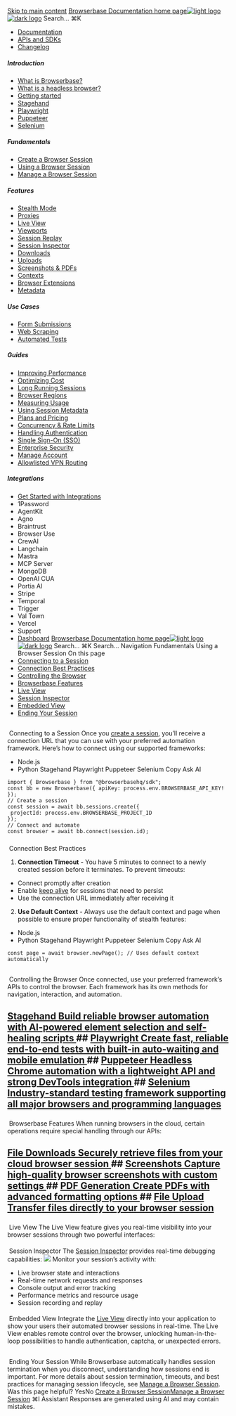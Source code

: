 [Skip to main content](#content-area)
[Browserbase Documentation home page![light logo](https://mintcdn.com/browserbase/lUkHCCQ3HJMpCnfp/logo/light.svg?fit=max&auto=format&n=lUkHCCQ3HJMpCnfp&q=85&s=0f99c87492a4fb0e9bfc45075a78c64f)![dark logo](https://mintcdn.com/browserbase/lUkHCCQ3HJMpCnfp/logo/dark.svg?fit=max&auto=format&n=lUkHCCQ3HJMpCnfp&q=85&s=645b212b9cbee8bebf84f318c2baaac0)](https://www.browserbase.com)
Search...
⌘K
 * [Documentation](/introduction/what-is-browserbase)
 * [APIs and SDKs](/reference/introduction)
 * [Changelog](https://www.browserbase.com/changelog)
##### Introduction
 * [What is Browserbase?](/introduction/what-is-browserbase)
 * [What is a headless browser?](/introduction/what-is-headless-browser)
 * [Getting started](/introduction/getting-started)
 * [Stagehand](/introduction/stagehand)
 * [Playwright](/introduction/playwright)
 * [Puppeteer](/introduction/puppeteer)
 * [Selenium](/introduction/selenium)
##### Fundamentals
 * [Create a Browser Session](/fundamentals/create-browser-session)
 * [Using a Browser Session](/fundamentals/using-browser-session)
 * [Manage a Browser Session](/fundamentals/manage-browser-session)
##### Features
 * [Stealth Mode](/features/stealth-mode)
 * [Proxies](/features/proxies)
 * [Live View](/features/session-live-view)
 * [Viewports](/features/viewports)
 * [Session Replay](/features/session-replay)
 * [Session Inspector](/features/session-inspector)
 * [Downloads](/features/downloads)
 * [Uploads](/features/uploads)
 * [Screenshots & PDFs](/features/screenshots)
 * [Contexts](/features/contexts)
 * [Browser Extensions](/features/browser-extensions)
 * [Metadata](/features/session-metadata)
##### Use Cases
 * [Form Submissions](/use-cases/automating-form-submissions)
 * [Web Scraping](/use-cases/scraping-website)
 * [Automated Tests](/use-cases/building-automated-tests)
##### Guides
 * [Improving Performance](/guides/speed-optimization)
 * [Optimizing Cost](/guides/cost-optimization)
 * [Long Running Sessions](/guides/long-running-sessions)
 * [Browser Regions](/guides/multi-region)
 * [Measuring Usage](/guides/measuring-usage)
 * [Using Session Metadata](/guides/using-session-metadata)
 * [Plans and Pricing](/guides/plans-and-pricing)
 * [Concurrency & Rate Limits](/guides/concurrency-rate-limits)
 * [Handling Authentication](/guides/authentication)
 * [Single Sign-On (SSO)](/guides/sso-setup)
 * [Enterprise Security](/guides/security)
 * [Manage Account](/guides/manage-account)
 * [Allowlisted VPN Routing](/guides/vpn)
##### Integrations
 * [Get Started with Integrations](/integrations/get-started)
 * 1Password
 * AgentKit
 * Agno
 * Braintrust
 * Browser Use
 * CrewAI
 * Langchain
 * Mastra
 * MCP Server
 * MongoDB
 * OpenAI CUA
 * Portia AI
 * Stripe
 * Temporal
 * Trigger
 * Val Town
 * Vercel
 * Support
 * [Dashboard](https://www.browserbase.com/overview)
[Browserbase Documentation home page![light logo](https://mintcdn.com/browserbase/lUkHCCQ3HJMpCnfp/logo/light.svg?fit=max&auto=format&n=lUkHCCQ3HJMpCnfp&q=85&s=0f99c87492a4fb0e9bfc45075a78c64f)![dark logo](https://mintcdn.com/browserbase/lUkHCCQ3HJMpCnfp/logo/dark.svg?fit=max&auto=format&n=lUkHCCQ3HJMpCnfp&q=85&s=645b212b9cbee8bebf84f318c2baaac0)](https://www.browserbase.com)
Search...
⌘K
Search...
Navigation
Fundamentals
Using a Browser Session
On this page
 * [Connecting to a Session](#connecting-to-a-session)
 * [Connection Best Practices](#connection-best-practices)
 * [Controlling the Browser](#controlling-the-browser)
 * [Browserbase Features](#browserbase-features)
 * [Live View](#live-view)
 * [Session Inspector](#session-inspector)
 * [Embedded View](#embedded-view)
 * [Ending Your Session](#ending-your-session)
## 
[​](#connecting-to-a-session)
Connecting to a Session
Once you [create a session](/fundamentals/create-browser-session), you’ll receive a connection URL that you can use with your preferred automation framework. Here’s how to connect using our supported frameworks:
 * Node.js
 * Python
Stagehand
Playwright
Puppeteer
Selenium
Copy
Ask AI
```
import { Browserbase } from "@browserbasehq/sdk";
const bb = new Browserbase({ apiKey: process.env.BROWSERBASE_API_KEY! });
// Create a session
const session = await bb.sessions.create({
 projectId: process.env.BROWSERBASE_PROJECT_ID
});
// Connect and automate
const browser = await bb.connect(session.id);
```
### 
[​](#connection-best-practices)
Connection Best Practices
 1. **Connection Timeout** - You have 5 minutes to connect to a newly created session before it terminates. To prevent timeouts:
 * Connect promptly after creation
 * Enable [keep alive](/guides/long-running-sessions) for sessions that need to persist
 * Use the connection URL immediately after receiving it
 2. **Use Default Context** - Always use the default context and page when possible to ensure proper functionality of stealth features:
 * Node.js
 * Python
Stagehand
Playwright
Puppeteer
Selenium
Copy
Ask AI
```
const page = await browser.newPage(); // Uses default context automatically
```
## 
[​](#controlling-the-browser)
Controlling the Browser
Once connected, use your preferred framework’s APIs to control the browser. Each framework has its own methods for navigation, interaction, and automation.
## [Stagehand Build reliable browser automation with AI-powered element selection and self-healing scripts ](https://docs.stagehand.dev/)## [Playwright Create fast, reliable end-to-end tests with built-in auto-waiting and mobile emulation ](https://playwright.dev/)## [Puppeteer Headless Chrome automation with a lightweight API and strong DevTools integration ](https://pptr.dev/)## [Selenium Industry-standard testing framework supporting all major browsers and programming languages ](https://www.selenium.dev)
### 
[​](#browserbase-features)
Browserbase Features
When running browsers in the cloud, certain operations require special handling through our APIs:
## [File Downloads Securely retrieve files from your cloud browser session ](/features/downloads)## [Screenshots Capture high-quality browser screenshots with custom settings ](/features/screenshots)## [PDF Generation Create PDFs with advanced formatting options ](/features/screenshots#pdfs)## [File Upload Transfer files directly to your browser session ](/features/uploads)
### 
[​](#live-view)
Live View
The Live View feature gives you real-time visibility into your browser sessions through two powerful interfaces:
#### 
[​](#session-inspector)
Session Inspector
The [Session Inspector](/features/session-inspector) provides real-time debugging capabilities:
![](https://mintcdn.com/browserbase/m1Ny8qOvNHvtrY7y/images/getting-started/live_inspector.png?fit=max&auto=format&n=m1Ny8qOvNHvtrY7y&q=85&s=4f91e77cd6749399ad9723c7f63fd77c)
Monitor your session’s activity with:
 * Live browser state and interactions
 * Real-time network requests and responses
 * Console output and error tracking
 * Performance metrics and resource usage
 * Session recording and replay
#### 
[​](#embedded-view)
Embedded View
Integrate the [Live View](/features/session-live-view) directly into your application to show your users their automated browser sessions in real-time. The Live View enables remote control over the browser, unlocking human-in-the-loop possibilities to handle authentication, captcha, or unexpected errors.
## 
[​](#ending-your-session)
Ending Your Session
While Browserbase automatically handles session termination when you disconnect, understanding how sessions end is important. For more details about session termination, timeouts, and best practices for managing session lifecycle, see [Manage a Browser Session](/fundamentals/manage-browser-session).
Was this page helpful?
YesNo
[Create a Browser Session](/fundamentals/create-browser-session)[Manage a Browser Session](/fundamentals/manage-browser-session)
⌘I
Assistant
Responses are generated using AI and may contain mistakes.